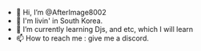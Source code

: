 - 👋 Hi, I’m @AfterImage8002
- 👀 I'm livin' in South Korea.
- 🌱 I’m currently learning Djs, and etc, which I will learn
- 📫 How to reach me : give me a discord.

<!---
AfterImage8002/AfterImage8002 is a ✨ special ✨ repository because its `README.md` (this file) appears on your GitHub profile.
You can click the Preview link to take a look at your changes.
--->
